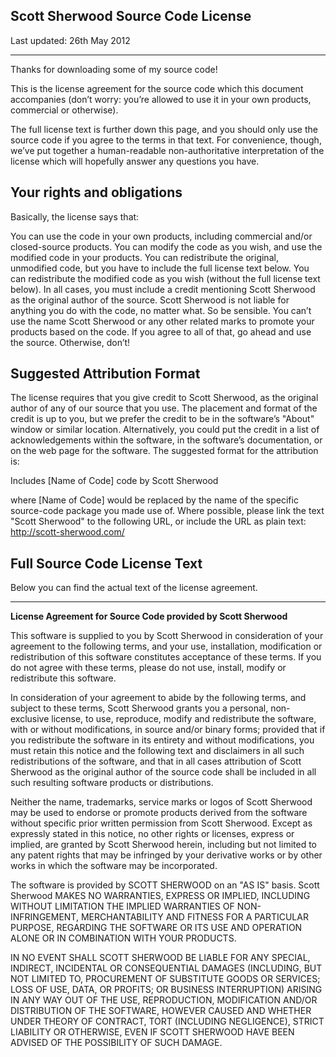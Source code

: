 <h2>Scott Sherwood Source Code License</h2> 
Last updated: 26th May 2012
<hr>
Thanks for downloading some of my source code!

This is the license agreement for the source code which this document accompanies (don’t worry: you’re allowed to use it in your own products, commercial or otherwise).

The full license text is further down this page, and you should only use the source code if you agree to the terms in that text. For convenience, though, we’ve put together a human-readable non-authoritative interpretation of the license which will hopefully answer any questions you have.

<h2>Your rights and obligations</h2>
Basically, the license says that:

You can use the code in your own products, including commercial and/or closed-source products.
You can modify the code as you wish, and use the modified code in your products.
You can redistribute the original, unmodified code, but you have to include the full license text below.
You can redistribute the modified code as you wish (without the full license text below).
In all cases, you must include a credit mentioning Scott Sherwood as the original author of the source.
Scott Sherwood is not liable for anything you do with the code, no matter what. So be sensible.
You can’t use the name Scott Sherwood or any other related marks to promote your products based on the code.
If you agree to all of that, go ahead and use the source. Otherwise, don’t!

<h2>Suggested Attribution Format</h2>

The license requires that you give credit to Scott Sherwood, as the original author of any of our source that you use. The placement and format of the credit is up to you, but we prefer the credit to be in the software’s "About" window or similar location. Alternatively, you could put the credit in a list of acknowledgements within the software, in the software’s documentation, or on the web page for the software. The suggested format for the attribution is:

Includes [Name of Code] code by Scott Sherwood

where [Name of Code] would be replaced by the name of the specific source-code package you made use of. Where possible, please link the text "Scott Sherwood" to the following URL, or include the URL as plain text: http://scott-sherwood.com/

<h2>Full Source Code License Text</h2>
Below you can find the actual text of the license agreement.
<hr>
<strong>License Agreement for Source Code provided by Scott Sherwood</strong>

This software is supplied to you by Scott Sherwood in consideration of your agreement to the following terms, and your use, installation, modification or redistribution of this software constitutes acceptance of these terms. If you do not agree with these terms, please do not use, install, modify or redistribute this software.

In consideration of your agreement to abide by the following terms, and subject to these terms, Scott Sherwood grants you a personal, non-exclusive license, to use, reproduce, modify and redistribute the software, with or without modifications, in source and/or binary forms; provided that if you redistribute the software in its entirety and without modifications, you must retain this notice and the following text and disclaimers in all such redistributions of the software, and that in all cases attribution of Scott Sherwood as the original author of the source code shall be included in all such resulting software products or distributions.

Neither the name, trademarks, service marks or logos of Scott Sherwood may be used to endorse or promote products derived from the software without specific prior written permission from Scott Sherwood. Except as expressly stated in this notice, no other rights or licenses, express or implied, are granted by Scott Sherwood herein, including but not limited to any patent rights that may be infringed by your derivative works or by other works in which the software may be incorporated.

The software is provided by SCOTT SHERWOOD on an "AS IS" basis. Scott Sherwood MAKES NO WARRANTIES, EXPRESS OR IMPLIED, INCLUDING WITHOUT LIMITATION THE IMPLIED WARRANTIES OF NON-INFRINGEMENT, MERCHANTABILITY AND FITNESS FOR A PARTICULAR PURPOSE, REGARDING THE SOFTWARE OR ITS USE AND OPERATION ALONE OR IN COMBINATION WITH YOUR PRODUCTS.

IN NO EVENT SHALL SCOTT SHERWOOD BE LIABLE FOR ANY SPECIAL, INDIRECT, INCIDENTAL OR CONSEQUENTIAL DAMAGES (INCLUDING, BUT NOT LIMITED TO, PROCUREMENT OF SUBSTITUTE GOODS OR SERVICES; LOSS OF USE, DATA, OR PROFITS; OR BUSINESS INTERRUPTION) ARISING IN ANY WAY OUT OF THE USE, REPRODUCTION, MODIFICATION AND/OR DISTRIBUTION OF THE SOFTWARE, HOWEVER CAUSED AND WHETHER UNDER THEORY OF CONTRACT, TORT (INCLUDING NEGLIGENCE), STRICT LIABILITY OR OTHERWISE, EVEN IF SCOTT SHERWOOD HAVE BEEN ADVISED OF THE POSSIBILITY OF SUCH DAMAGE.